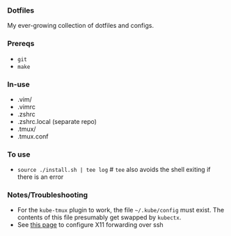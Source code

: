 ### Dotfiles

My ever-growing collection of dotfiles and configs.

### Prereqs
* `git`
* `make`

### In-use

* .vim/
* .vimrc
* .zshrc
* .zshrc.local (separate repo)
* .tmux/
* .tmux.conf

### To use

* `source ./install.sh | tee log` # `tee` also avoids the shell exiting if there is an error

### Notes/Troubleshooting
- For the `kube-tmux` plugin to work, the file `~/.kube/config` must exist. The contents of this file presumably get swapped by `kubectx`.
- See [this page](https://www.cyberciti.biz/faq/linux-unix-macos-fix-error-cant-open-display-null-with-ssh-xclip-command-in-headless/) to configure X11 forwarding over ssh

